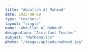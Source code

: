 ```yaml
---
title: "Abdullah Al Mahmud"
date: 2025-08-09
type: "teachers"
layout: "single"
name: "Abdullah Al Mahmud"
designation: "Assistant Teacher"
subject: "Mathematics"
photo: "/images/uploads/mahmud.jpg"
---
```

